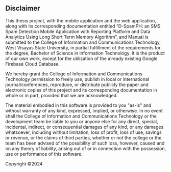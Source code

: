 ## Disclaimer

This thesis project, with the mobile application and the web application, along with its corresponding documentation entitled “D-SpamPH: an SMS Spam Detection Mobile Application with Reporting Platform and Data Analytics Using Long Short Term Memory Algorithm”, and Manual is submitted to the College of Information and Communications Technology, West Visayas State University, in partial fulfillment of the requirements for the degree, Bachelor of Science in Information Technology. It is the product of our own work, except for the utilization of the already existing Google Firebase Cloud Database. 

We hereby grant the College of Information and Communications Technology permission to freely use, publish in local or international journal/conferences, reproduce, or distribute publicly the paper and electronic copies of this project and its corresponding documentation in whole or in part, provided that we are acknowledged.

The material embodied in this software is provided to you "as-is" and without warranty of any kind, expressed, implied, or otherwise. In no event shall the College of Information and Communications Technology or the development team be liable to you or anyone else for any direct, special, incidental, indirect, or consequential damages of any kind, or any damages whatsoever, including without limitation, loss of profit, loss of use, savings or revenue, or the claims of third parties, whether or not the college or the team has been advised of the possibility of such loss, however, caused and on any theory of liability, arising out of or in connection with the possession, use or performance of this software.

Copyright ©2024
